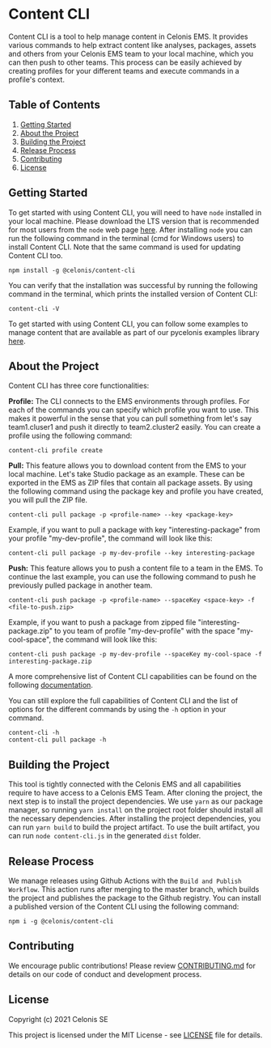 # Content CLI

Content CLI is a tool to help manage content in Celonis EMS. It provides various commands to help extract 
content like analyses, packages, assets and others from your Celonis EMS team to your local machine, which 
you can then push to other teams. This process can be easily achieved by creating profiles for your different 
teams and execute commands in a profile's context.

## Table of Contents

1. [Getting Started](#getting-started)
2. [About the Project](#about-the-project)
3. [Building the Project](#building-the-project)
4. [Release Process](#release-process)
5. [Contributing](#contributing)
6. [License](#license)

## Getting Started

To get started with using Content CLI, you will need to have `node` installed in your local machine. Please download 
the LTS version that is recommended for most users from the `node` web page [here](https://nodejs.org/en/). After 
installing `node` you can run the following command in the terminal (cmd for Windows users) to install Content CLI. 
Note that the same command is used for updating Content CLI too.

```
npm install -g @celonis/content-cli
```

You can verify that the installation was successful by running the following command in the terminal, which prints 
the installed version of Content CLI:

```
content-cli -V
```

To get started with using Content CLI, you can follow some examples to manage content that are available
as part of our pycelonis examples library [here](https://github.com/celonis/pycelonis-examples/tree/main/00_manage_celonis/00_ibc_to_ibc_movers).

## About the Project

Content CLI has three core functionalities:

**Profile:** The CLI connects to the EMS environments through profiles. For each of the commands you can specify 
which profile you want to use. This makes it powerful in the sense that you can pull something from let's say 
team1.cluser1 and push it directly to team2.cluster2 easily. You can create a profile using the following command:

```
content-cli profile create
```

**Pull:** This feature allows you to download content from the EMS to your local machine. Let's take Studio package 
as an example. These can be exported in the EMS as ZIP files that contain all package assets. By using the following 
command using the package key and profile you have created, you will pull the ZIP file.

```
content-cli pull package -p <profile-name> --key <package-key>
```
Example, if you want to pull a package with key "interesting-package" from your profile "my-dev-profile", the command will look like this:
```
content-cli pull package -p my-dev-profile --key interesting-package
```

**Push:** This feature allows you to push a content file to a team in the EMS. To continue the last example, 
you can use the following command to push he previously pulled package in another team.

```
content-cli push package -p <profile-name> --spaceKey <space-key> -f <file-to-push.zip>

```
Example, if you want to push a package from zipped file "interesting-package.zip" to you team of profile "my-dev-profile" with the space "my-cool-space", the command will look like this:
```
content-cli push package -p my-dev-profile --spaceKey my-cool-space -f interesting-package.zip
```

A more comprehensive list of Content CLI capabilities can be found on the following 
[documentation](https://github.com/celonis/content-cli/blob/master/DOCUMENTATION.md). 

You can still explore the full capabilities of Content CLI and the list of options for the different commands 
by using the `-h` option in your command.

```
content-cli -h
content-cli pull package -h
```

## Building the Project

This tool is tightly connected with the Celonis EMS and all capabilities require to have access to a Celonis EMS Team. 
After cloning the project, the next step is to install the project dependencies. We use `yarn` as our package manager, 
so running `yarn install` on the project root folder should install all the necessary dependencies. After installing 
the project dependencies, you can run `yarn build` to build the project artifact. To use the built artifact, you can 
run `node content-cli.js` in the generated `dist` folder.

## Release Process

We manage releases using Github Actions with the `Build and Publish Workflow`. This action runs after merging to 
the master branch, which builds the project and publishes the package to the Github registry. You can install 
a published version of the Content CLI using the following command:

```
npm i -g @celonis/content-cli
```

## Contributing

We encourage public contributions! Please review 
[CONTRIBUTING.md](https://github.com/celonis/content-cli/blob/master/CONTRIBUTING.md) for details on our 
code of conduct and development process.

## License

Copyright (c) 2021 Celonis SE

This project is licensed under the MIT License - 
see [LICENSE](https://github.com/celonis/content-cli/blob/master/LICENSE) file for details.

